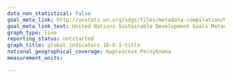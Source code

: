 ```yaml
---
data_non_statistical: false
goal_meta_link: http://unstats.un.org/sdgs/files/metadata-compilation/Metadata-Goal-16.pdf
goal_meta_link_text: United Nations Sustainable Development Goals Metadata (pdf 1361kB)
graph_type: line
reporting_status: notstarted
graph_title: global_indicators.16-6-1-title
national_geographical_coverage: Кыргызская Республика
measurement_units: 

---
```

